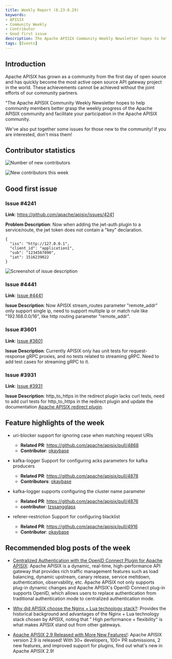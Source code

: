 ```yaml
---
title: Weekly Report (8.23-8.29)
keywords:
- APISIX
- Community Weekly
- Contributor
- Good first issue
description: The Apache APISIX Community Weekly Newsletter hopes to help community members better understand the weekly progress of the Apache APISIX community and facilitate your participation in the Apache APISIX community.
tags: [Events]
---
```


<!--truncate-->

## Introduction

Apache APISIX has grown as a community from the first day of open source and has quickly become the most active open source API gateway project in the world. These achievements cannot be achieved without the joint efforts of our community partners.

"The Apache APISIX Community Weekly Newsletter hopes to help community members better grasp the weekly progress of the Apache APISIX community and facilitate your participation in the Apache APISIX community.

We've also put together some issues for those new to the community! If you are interested, don't miss them!

## Contributor statistics

![Number of new contributors](https://static.apiseven.com/202108/1630393952402-4965d35c-6b05-4f71-9966-2fea7f7939d3.JPG)

![New contributors this week](https://static.apiseven.com/202108/1630393952406-9f61c39b-ea9e-4451-bd26-ab845a32a222.JPG)

## Good first issue

### Issue #4241

**Link**: https://github.com/apache/apisix/issues/4241

**Problem Description**: Now when adding the jwt-auth plugin to a service/route, the jwt token does not contain a "key" declaration.

```shell
{
  "iss": "http://127.0.0.1",
  "client_id": "application1",
  "sub": "1234567890",
  "iat": 1516239022
}
```

![Screenshot of issue description](https://static.apiseven.com/202108/1630393952407-b6a26364-6c36-47f6-82c2-81514c31f20b.PNG)

### Issue #4441

**Link**: [Issue #4441](https://github.com/apache/apisix/issues/4441)

**Issue Description**: Now APISIX stream_routes parameter "remote_addr" only support single ip, need to support multiple ip or match rule like "192.168.0.0/16", like http routing parameter "remote_addr".

### Issue #3601

**Link**: [Issue #3601](https://github.com/apache/apisix/issues/3601)

**Issue Description**: Currently APISIX only has unit tests for request-response gRPC proxies, and no tests related to streaming gRPC. Need to add test cases for streaming gRPC to it.

### Issue #3931

**Link**: [Issue #3931](https://github.com/apache/apisix/issues/3931)

**Issue Description**: http_to_https in the redirect plugin lacks curl tests, need to add curl tests for http_to_https in the redirect plugin and update the documentation [Apache APISIX redirect plugin](http://apisix.apache.org/docs/apisix/plugins/redirect).

## Feature highlights of the week

- uri-blocker support for ignoring case when matching request URIs
  - **Related PR**: https://github.com/apache/apisix/pull/4868
  - **Contributor**: [okaybase](https://github.com/okaybase)

- kafka-logger Support for configuring acks parameters for kafka producers
  - **Related PR**: https://github.com/apache/apisix/pull/4878
  - **Contributors**: [okaybase](https://github.com/okaybase)

- kafka-logger supports configuring the cluster name parameter
  - **Related PR**: https://github.com/apache/apisix/pull/4876
  - **contributor**: [tzssangglass](https://github.com/tzssangglass)

- referer-restriction Support for configuring blacklist
  - **Related PR**: https://github.com/apache/apisix/pull/4916
  - **Contributor**: [okaybase](https://github.com/okaybase)

## Recommended blog posts of the week

- [Centralized Authentication with the OpenID Connect Plugin for Apache APISIX](https://apisix.apache.org/blog/2021/08/25/Using-the-Apache-APISIX-OpenID-Connect-Plugin-for-Centralized-Authentication/): Apache APISIX is a dynamic, real-time, high-performance API gateway that provides rich traffic management features such as load balancing, dynamic upstream, canary release, service meltdown, authentication, observability, etc. Apache APISIX not only supports plug-in dynamic changes and Apache APISIX's OpenID Connect plug-in supports OpenID, which allows users to replace authentication from traditional authentication mode to centralized authentication mode.

- [Why did APISIX choose the Nginx + Lua technology stack?](https://apisix.apache.org/blog/2021/08/25/Why-Apache-APISIX-chose-Nginx-and-Lua): Provides the historical background and advantages of the Nginx + Lua technology stack chosen by APISIX, noting that " High performance + flexibility" is what makes APISIX stand out from other gateways.

- [Apache APISIX 2.9 Released with More New Features!](https://apisix.apache.org/blog/2021/08/27/release-apache-apisix-2.9/): Apache APISIX version 2.9 is released! With 30+ developers, 100+ PR submissions, 2 new features, and improved support for plugins, find out what's new in Apache APISIX 2.9!
